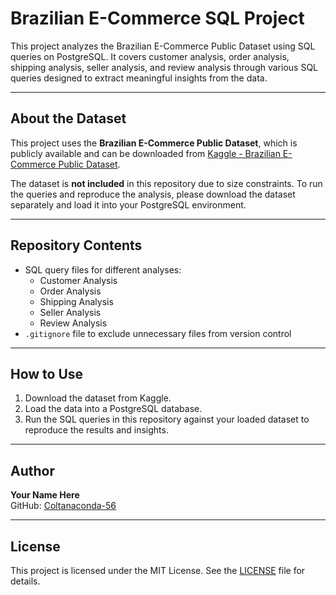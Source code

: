 # Brazilian E-Commerce SQL Project

This project analyzes the Brazilian E-Commerce Public Dataset using SQL queries on PostgreSQL. It covers customer analysis, order analysis, shipping analysis, seller analysis, and review analysis through various SQL queries designed to extract meaningful insights from the data.

---

## About the Dataset

This project uses the **Brazilian E-Commerce Public Dataset**, which is publicly available and can be downloaded from [Kaggle - Brazilian E-Commerce Public Dataset](https://www.kaggle.com/datasets/olistbr/brazilian-ecommerce).

The dataset is **not included** in this repository due to size constraints. To run the queries and reproduce the analysis, please download the dataset separately and load it into your PostgreSQL environment.

---

## Repository Contents

- SQL query files for different analyses:
  - Customer Analysis
  - Order Analysis
  - Shipping Analysis
  - Seller Analysis
  - Review Analysis
- `.gitignore` file to exclude unnecessary files from version control

---

## How to Use

1. Download the dataset from Kaggle.
2. Load the data into a PostgreSQL database.
3. Run the SQL queries in this repository against your loaded dataset to reproduce the results and insights.

---

## Author

**Your Name Here**  
GitHub: [Coltanaconda-56](https://github.com/Coltanaconda-56)

---

## License

This project is licensed under the MIT License. See the [LICENSE](LICENSE) file for details.
